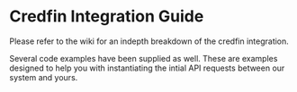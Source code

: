 # Credfin Integration Guide

Please refer to the wiki for an indepth breakdown of the credfin integration.

Several code examples have been supplied as well. These are examples designed to help you with instantiating the intial API requests between our system and yours.
